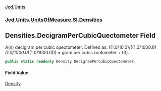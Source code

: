 #### [Jcd.Units](index.md 'index')
### [Jcd.Units.UnitsOfMeasure.SI](Jcd.Units.UnitsOfMeasure.SI.md 'Jcd.Units.UnitsOfMeasure.SI').[Densities](Densities.md 'Jcd.Units.UnitsOfMeasure.SI.Densities')

## Densities.DecigramPerCubicQuectometer Field

A(n) decigram per cubic quectometer. Defined as: ((1.0/10.0)/((1.0/1000.0)*(1.0/1000.0)*(1.0/1000.0))) × gram per cubic rontometer + (0).

```csharp
public static readonly Density DecigramPerCubicQuectometer;
```

#### Field Value
[Density](Density.md 'Jcd.Units.UnitTypes.Density')
